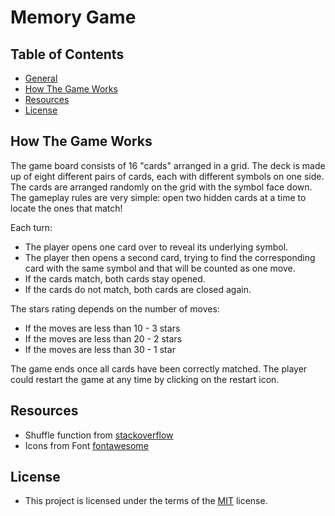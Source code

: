 
# Memory Game


## Table of Contents

* [General](#general)
* [How The Game Works](#how-the-game-works)
* [Resources](#resources)
* [License](#license)


## How The Game Works

The game board consists of 16 "cards" arranged in a grid. The deck is made up of eight different pairs of cards, each with different symbols on one side. The cards are arranged randomly on the grid with the symbol face down. The gameplay rules are very simple: open two hidden cards at a time to locate the ones that match!

Each turn:

* The player opens one card over to reveal its underlying symbol.
* The player then opens a second card, trying to find the corresponding card with the same symbol       and that will be counted as one move.
* If the cards match, both cards stay opened.
* If the cards do not match, both cards are closed again.

The stars rating depends on the number of moves:
*  If the moves are less than 10 - 3 stars
* If the moves  are less than 20 - 2 stars
* If the moves  are  less than 30 - 1 star

The game ends once all cards have been correctly matched.
The player could restart the game at any time by clicking on the restart icon.

## Resources

* Shuffle function from [stackoverflow](http://stackoverflow.com/a/2450976)
* Icons from Font [fontawesome](https://fontawesome.com/v4.7.0/icons/) 

## License

* This project is licensed under the terms of the [MIT](https://github.com/Mohamed-ElHadidy/Udacity-Memory-Game/blob/master/LICENSE) license.